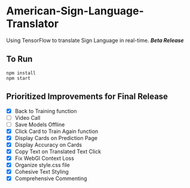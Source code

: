 # American-Sign-Language-Translator
Using TensorFlow to translate Sign Language in real-time. **_Beta Release_**

## To Run
```
npm install
npm start
```

## Prioritized Improvements for Final Release
- [x] Back to Training function
- [ ] Video Call
- [ ] Save Models Offline
- [x] Click Card to Train Again function
- [x] Display Cards on Prediction Page
- [x] Display Accuracy on Cards
- [x] Copy Text on Translated Text Click
- [x] Fix WebGl Context Loss
- [x] Organize style.css file
- [x] Cohesive Text Styling
- [x] Comprehensive Commenting